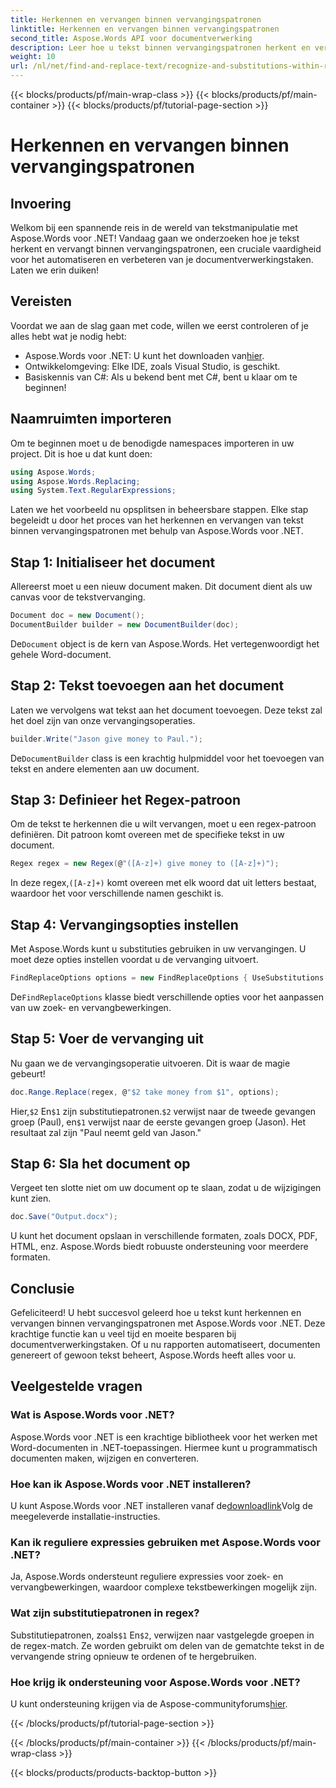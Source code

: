 ```yaml
---
title: Herkennen en vervangen binnen vervangingspatronen
linktitle: Herkennen en vervangen binnen vervangingspatronen
second_title: Aspose.Words API voor documentverwerking
description: Leer hoe u tekst binnen vervangingspatronen herkent en vervangt met Aspose.Words voor .NET. Stapsgewijze handleiding met gedetailleerde voorbeelden.
weight: 10
url: /nl/net/find-and-replace-text/recognize-and-substitutions-within-replacement-patterns/
---
```


{{< blocks/products/pf/main-wrap-class >}}
{{< blocks/products/pf/main-container >}}
{{< blocks/products/pf/tutorial-page-section >}}

# Herkennen en vervangen binnen vervangingspatronen

## Invoering

Welkom bij een spannende reis in de wereld van tekstmanipulatie met Aspose.Words voor .NET! Vandaag gaan we onderzoeken hoe je tekst herkent en vervangt binnen vervangingspatronen, een cruciale vaardigheid voor het automatiseren en verbeteren van je documentverwerkingstaken. Laten we erin duiken!

## Vereisten

Voordat we aan de slag gaan met code, willen we eerst controleren of je alles hebt wat je nodig hebt:

-  Aspose.Words voor .NET: U kunt het downloaden van[hier](https://releases.aspose.com/words/net/).
- Ontwikkelomgeving: Elke IDE, zoals Visual Studio, is geschikt.
- Basiskennis van C#: Als u bekend bent met C#, bent u klaar om te beginnen!

## Naamruimten importeren

Om te beginnen moet u de benodigde namespaces importeren in uw project. Dit is hoe u dat kunt doen:

```csharp
using Aspose.Words;
using Aspose.Words.Replacing;
using System.Text.RegularExpressions;
```

Laten we het voorbeeld nu opsplitsen in beheersbare stappen. Elke stap begeleidt u door het proces van het herkennen en vervangen van tekst binnen vervangingspatronen met behulp van Aspose.Words voor .NET.

## Stap 1: Initialiseer het document

Allereerst moet u een nieuw document maken. Dit document dient als uw canvas voor de tekstvervanging.

```csharp
Document doc = new Document();
DocumentBuilder builder = new DocumentBuilder(doc);
```

 De`Document` object is de kern van Aspose.Words. Het vertegenwoordigt het gehele Word-document.

## Stap 2: Tekst toevoegen aan het document

Laten we vervolgens wat tekst aan het document toevoegen. Deze tekst zal het doel zijn van onze vervangingsoperaties.

```csharp
builder.Write("Jason give money to Paul.");
```

 De`DocumentBuilder` class is een krachtig hulpmiddel voor het toevoegen van tekst en andere elementen aan uw document.

## Stap 3: Definieer het Regex-patroon

Om de tekst te herkennen die u wilt vervangen, moet u een regex-patroon definiëren. Dit patroon komt overeen met de specifieke tekst in uw document.

```csharp
Regex regex = new Regex(@"([A-z]+) give money to ([A-z]+)");
```

 In deze regex,`([A-z]+)` komt overeen met elk woord dat uit letters bestaat, waardoor het voor verschillende namen geschikt is.

## Stap 4: Vervangingsopties instellen

Met Aspose.Words kunt u substituties gebruiken in uw vervangingen. U moet deze opties instellen voordat u de vervanging uitvoert.

```csharp
FindReplaceOptions options = new FindReplaceOptions { UseSubstitutions = true };
```

 De`FindReplaceOptions` klasse biedt verschillende opties voor het aanpassen van uw zoek- en vervangbewerkingen.

## Stap 5: Voer de vervanging uit

Nu gaan we de vervangingsoperatie uitvoeren. Dit is waar de magie gebeurt!

```csharp
doc.Range.Replace(regex, @"$2 take money from $1", options);
```

 Hier,`$2` En`$1` zijn substitutiepatronen.`$2` verwijst naar de tweede gevangen groep (Paul), en`$1` verwijst naar de eerste gevangen groep (Jason). Het resultaat zal zijn "Paul neemt geld van Jason."

## Stap 6: Sla het document op

Vergeet ten slotte niet om uw document op te slaan, zodat u de wijzigingen kunt zien.

```csharp
doc.Save("Output.docx");
```

U kunt het document opslaan in verschillende formaten, zoals DOCX, PDF, HTML, enz. Aspose.Words biedt robuuste ondersteuning voor meerdere formaten.

## Conclusie

Gefeliciteerd! U hebt succesvol geleerd hoe u tekst kunt herkennen en vervangen binnen vervangingspatronen met Aspose.Words voor .NET. Deze krachtige functie kan u veel tijd en moeite besparen bij documentverwerkingstaken. Of u nu rapporten automatiseert, documenten genereert of gewoon tekst beheert, Aspose.Words heeft alles voor u.

## Veelgestelde vragen

### Wat is Aspose.Words voor .NET?
Aspose.Words voor .NET is een krachtige bibliotheek voor het werken met Word-documenten in .NET-toepassingen. Hiermee kunt u programmatisch documenten maken, wijzigen en converteren.

### Hoe kan ik Aspose.Words voor .NET installeren?
 U kunt Aspose.Words voor .NET installeren vanaf de[downloadlink](https://releases.aspose.com/words/net/)Volg de meegeleverde installatie-instructies.

### Kan ik reguliere expressies gebruiken met Aspose.Words voor .NET?
Ja, Aspose.Words ondersteunt reguliere expressies voor zoek- en vervangbewerkingen, waardoor complexe tekstbewerkingen mogelijk zijn.

### Wat zijn substitutiepatronen in regex?
 Substitutiepatronen, zoals`$1` En`$2`, verwijzen naar vastgelegde groepen in de regex-match. Ze worden gebruikt om delen van de gematchte tekst in de vervangende string opnieuw te ordenen of te hergebruiken.

### Hoe krijg ik ondersteuning voor Aspose.Words voor .NET?
 U kunt ondersteuning krijgen via de Aspose-communityforums[hier](https://forum.aspose.com/c/words/8).

{{< /blocks/products/pf/tutorial-page-section >}}

{{< /blocks/products/pf/main-container >}}
{{< /blocks/products/pf/main-wrap-class >}}

{{< blocks/products/products-backtop-button >}}
